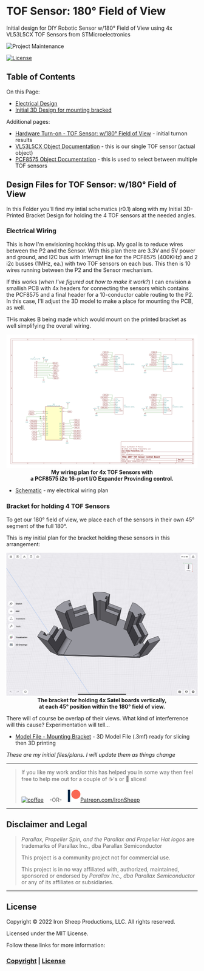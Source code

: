 # TOF Sensor: 180° Field of View
Initial design for DIY Robotic Sensor w/180° Field of View using 4x VL53L5CX TOF Sensors from STMicroelectronics

![Project Maintenance][maintenance-shield]

[![License][license-shield]](LICENSE)

## Table of Contents

On this Page:

- [Electrical Design](#design-files-for-tof-sensor-w180-field-of-view)
- [Initial 3D Design for mounting bracked](#bracket-for-holding-4-tof-sensors)

Additional pages:

- [Hardware Turn-on - TOF Sensor: w/180° Field of View](/DOCs/Designs/TURN-ON-180DegrFOVSensor.md) - initial turnon results
- [VL53L5CX Object Documentation](/VL53L5CX.md) - this is our single TOF sensor (actual object) 
- [PCF8575 Object Documentation](/PCF8575.md) - this is used to select between multiple TOF sensors

## Design Files for TOF Sensor: w/180° Field of View

In this Folder you'll find my intial schematics (r0.1) along with my Initial 3D-Printed Bracket Design for holding the 4 TOF sensors at the needed angles.

### Electrical Wiring

This is how I'm envisioning hooking this up. My goal is to reduce wires between the P2 and the Sensor. With this plan there are 3.3V and 5V power and ground, and I2C bus with Interrupt line for the PCF8575 (400KHz) and 2 i2c busses (1MHz, ea.) with two TOF sensors on each bus. This then is 10 wires running between the P2 and the Sensor mechanism. 

If this works (*when I've figured out how to make it work?*) I can envision a smallish PCB with 4x headers for connecting the sensors which contains the PCF8575 and a final header for a 10-conductor cable routing to the P2. In this case, I'll adjust the 3D model to make a place for mounting the PCB, as well.

THis makes B being made which would mount on the printed bracket as well simplifying the overall wiring.

<p align="center">
  <img src="./Tof180SensorBoard/Tof180Sensor-R0.1.png" width="800"><br>
  <B>My wiring plan for 4x TOF Sensors with</br>a PCF8575 i2c 16-port I/O Expander Provinding control.</B>
</p>

- [Schematic](./Tof180SensorBoard/Tof180Sensor-R0.1.pdf) - my electrical wiring plan


### Bracket for holding 4 TOF Sensors

To get our 180° field of view, we place each of the sensors in their own 45° segment of the full 180°.

This is my initial plan for the bracket holding these sensors in this arrangement:

<p align="center">
  <img src="./Tof180SensorBracket/Shapr3d-View.jpeg" width="800"><br>
  <B>The bracket for holding 4x Satel boards vertically, </br>at each 45° position within the 180° field of view.</B>
</p>

There will of course be overlap of their views. What kind of interferrence will this cause?  Experimentation will tell...

- [Model File - Mounting Bracket](./Tof180SensorBracket/TOF-V2d.3mf) - 3D Model File (.3mf) ready for slicing then 3D printing


*These are my initial files/plans. I will update them as things change*

---

> If you like my work and/or this has helped you in some way then feel free to help me out for a couple of :coffee:'s or :pizza: slices!
>
> [![coffee](https://www.buymeacoffee.com/assets/img/custom_images/black_img.png)](https://www.buymeacoffee.com/ironsheep) &nbsp;&nbsp; -OR- &nbsp;&nbsp; [![Patreon](/Images/patreon.png)](https://www.patreon.com/IronSheep?fan_landing=true)[Patreon.com/IronSheep](https://www.patreon.com/IronSheep?fan_landing=true)

---

## Disclaimer and Legal

> *Parallax, Propeller Spin, and the Parallax and Propeller Hat logos* are trademarks of Parallax Inc., dba Parallax Semiconductor
>
> This project is a community project not for commercial use.
>
> This project is in no way affiliated with, authorized, maintained, sponsored or endorsed by *Parallax Inc., dba Parallax Semiconductor* or any of its affiliates or subsidiaries.

---

## License

Copyright © 2022 Iron Sheep Productions, LLC. All rights reserved.

Licensed under the MIT License.

Follow these links for more information:

### [Copyright](/copyright) | [License](/LICENSE)

[maintenance-shield]: https://img.shields.io/badge/maintainer-stephen%40ironsheep%2ebiz-blue.svg?style=for-the-badge

[license-shield]: https://camo.githubusercontent.com/bc04f96d911ea5f6e3b00e44fc0731ea74c8e1e9/68747470733a2f2f696d672e736869656c64732e696f2f6769746875622f6c6963656e73652f69616e74726963682f746578742d646976696465722d726f772e7376673f7374796c653d666f722d7468652d6261646765

